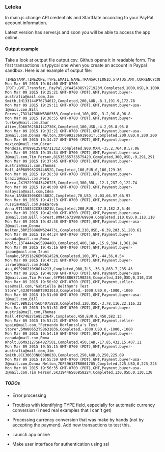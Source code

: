### Leleka

In main.js change API credentials and StartDate according to your PayPal account information.

Latest version has server.js and soon you will be able to access the app online.

#### Output example

Take a look at output file output.csv. Github opens it in readable form. The first transactions is typycal one when you create an account in Paypal sandbox. Here is an example of output file:

```
TIMESTAMP,TIMEZONE,TYPE,EMAIL,NAME,TRANSACTIONID,STATUS,AMT,CURRENCYCODE,FEEAMT,NETAMT,NETUSD
Mon Mar 09 2015 19:04:00 GMT-0700 (PDT),GMT,Transfer,,PayPal,9YW45438SY271923M,Completed,1000,USD,0,1000,1000
Mon Mar 09 2015 19:25:21 GMT-0700 (PDT),GMT,Payment,buyer-australia@mail.com,Jim Smith,1H133144P76734012,Completed,200,AUD,-8.1,191.9,172.78
Mon Mar 09 2015 19:29:11 GMT-0700 (PDT),GMT,Payment,buyer-usa-1@mail.com,Bill Forest,73X14788UW6300353,Completed,100,USD,-3.2,96.8,96.8
Mon Mar 09 2015 19:30:55 GMT-0700 (PDT),GMT,Payment,buyer-turkey@mail.com,Zaur Aliev,5D667625DJ142730X,Completed,100,USD,-4.2,95.8,95.8
Mon Mar 09 2015 19:32:21 GMT-0700 (PDT),GMT,Payment,buyer-usa-2@mail.com,Donna Nelton,3XP0992236919601T,Completed,200,USD,0,200,200
Mon Mar 09 2015 19:34:27 GMT-0700 (PDT),GMT,Payment,buyer-mexico@mail.com,Oscar Mendoza,8YU99125TN2711312,Completed,800,MXN,-35.2,764.8,57.06
Mon Mar 09 2015 19:35:34 GMT-0700 (PDT),GMT,Payment,buyer-usa-3@mail.com,Tim Person,81535355733575420,Completed,300,USD,-9,291,291
Mon Mar 09 2015 19:37:45 GMT-0700 (PDT),GMT,Payment,buyer-austria@mail.com,Thomas Mall,46P885982X544652G,Completed,100,EUR,0,100,129.36
Mon Mar 09 2015 19:38:38 GMT-0700 (PDT),GMT,Payment,buyer-brazil@mail.com,Pera Tarra,2XJ92299UJ3426725,Completed,300,BRL,-12.1,287.9,122.74
Mon Mar 09 2015 19:40:00 GMT-0700 (PDT),GMT,Payment,buyer-malaysia@mail.com,Idea Mako,1AR663506K054802C,Completed,70,USD,-3.03,66.97,66.97
Mon Mar 09 2015 19:41:13 GMT-0700 (PDT),GMT,Payment,buyer-russia@mail.com,Makarova Anna,9T1150232C883021U,Completed,200,RUB,-17.8,182.2,5.46
Mon Mar 09 2015 19:42:00 GMT-0700 (PDT),GMT,Payment,buyer-usa-1@mail.com,Bill Forest,8M9456729W876990H,Completed,110,USD,0,110,110
Mon Mar 09 2015 19:42:38 GMT-0700 (PDT),GMT,Payment,buyer-usa-2@mail.com,Donna Nelton,3RP250868W624473L,Completed,210,USD,-6.39,203.61,203.61
Mon Mar 09 2015 19:44:24 GMT-0700 (PDT),GMT,Payment,buyer-canada@mail.com,Emma Kholt,13T44442AS599440D,Completed,400,CAD,-15.9,384.1,361.84
Mon Mar 09 2015 19:45:16 GMT-0700 (PDT),GMT,Payment,buyer-japan@mail.com,Izumi Tamako,5P351626EW861452N,Completed,100,JPY,-44,56,0.54
Mon Mar 09 2015 19:47:21 GMT-0700 (PDT),GMT,Payment,buyer-israel@mail.com,Makh Asu,69P206210K0014213,Completed,900,ILS,-36.3,863.7,235.43
Mon Mar 09 2015 19:48:09 GMT-0700 (PDT),GMT,Payment,buyer-usa-3@mail.com,Tim Person,4YP5038868719023S,Completed,310,USD,0,310,310
Mon Mar 09 2015 19:50:02 GMT-0700 (PDT),GMT,Payment,seller-usa@mail.com,"Gabriella Beltham's Test Store",43J07666KT393161U,Completed,-1000,USD,0,-1000,-1000
Mon Mar 09 2015 19:51:00 GMT-0700 (PDT),GMT,Payment,buyer-usa-1@mail.com,Bill Forest,9BN151456D4075828,Completed,120,USD,-3.78,116.22,116.22
Mon Mar 09 2015 19:51:51 GMT-0700 (PDT),GMT,Payment,buyer-austria@mail.com,Thomas Mall,4TR746271A852364F,Completed,450,EUR,0,450,582.13
Mon Mar 09 2015 19:53:21 GMT-0700 (PDT),GMT,Payment,seller-spain@mail.com,"Fernando Horlonzola's Test Store",5MW80652TS8631036,Completed,-1000,USD,0,-1000,-1000
Mon Mar 09 2015 19:54:19 GMT-0700 (PDT),GMT,Payment,buyer-canada@mail.com,Emma Kholt,06M93127SH4827501,Completed,450,CAD,-17.85,432.15,407.11
Mon Mar 09 2015 19:55:15 GMT-0700 (PDT),GMT,Payment,buyer-australia@mail.com,Jim Smith,8CC30633NU038083D,Completed,250,AUD,0,250,225.09
Mon Mar 09 2015 19:55:59 GMT-0700 (PDT),GMT,Payment,buyer-usa-2@mail.com,Donna Nelton,7KF59618TR0061705,Completed,225,USD,0,225,225
Mon Mar 09 2015 19:56:35 GMT-0700 (PDT),GMT,Payment,buyer-usa-3@mail.com,Tim Person,5K319446S05858224,Completed,130,USD,0,130,130
```

##### TODOs

- Error processing

- Troubles with identifying TYPE field, especially for automatic currency conversion (I need real examples that I can't get)

- Processing currency conversion that was make by hands (not by accepting the payment). Add new transactions to test this.

- Launch app online

- Make user interface for authentication using ssl
